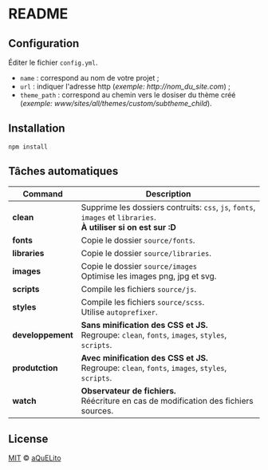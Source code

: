 
# README

## Configuration

Éditer le fichier `config.yml`.

* `name` : correspond au nom de votre projet ;
* `url` : indiquer l'adresse http (_exemple: http://nom_du_site.com_) ;
* `theme_path` : correspond au chemin vers le dosiser du thème créé (_exemple: www/sites/all/themes/custom/subtheme_child_).

## Installation

`npm install`

## Tâches automatiques

| Command | Description
|---------|------------
| **clean** | Supprime les dossiers contruits: `css`, `js`, `fonts`, `images` et `libraries`.<br/>**À utiliser si on est sur :D**
| **fonts** | Copie le dossier `source/fonts`.
| **libraries** | Copie le dossier `source/libraries`.
| **images** | Copie le dossier `source/images`<br/>Optimise les images png, jpg et svg.
| **scripts** | Compile les fichiers `source/js`.
| **styles** | Compile les fichiers `source/scss`.<br/>Utilise `autoprefixer`.
| **developpement** | **Sans minification des CSS et JS.**<br/>Regroupe: `clean`, `fonts`, `images`, `styles`, `scripts`.
| **produtction** | **Avec minification des CSS et JS.**<br/>Regroupe: `clean`, `fonts`, `images`, `styles`, `scripts`.
| **watch** | **Observateur de fichiers.**<br/>Réécriture en cas de modification des fichiers sources.

## License

[MIT](./LICENSE) &copy; [aQuELito](https://aquelito.fr/)
